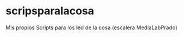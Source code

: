 scripsparalacosa
================

Mis propios Scripts para los led de la cosa (escalera MediaLabPrado)
